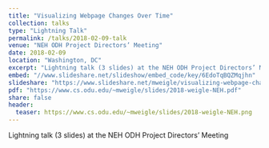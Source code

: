 ```yaml
---
title: "Visualizing Webpage Changes Over Time"
collection: talks
type: "Lightning Talk"
permalink: /talks/2018-02-09-talk
venue: "NEH ODH Project Directors’ Meeting"
date: 2018-02-09
location: "Washington, DC"
excerpt: "Lightning talk (3 slides) at the NEH ODH Project Directors’ Meeting"
embed: "//www.slideshare.net/slideshow/embed_code/key/6EdoTqBQZMqjhn"
slideshare: "https://www.slideshare.net/mweigle/visualizing-webpage-changes-over-time"
pdf: "https://www.cs.odu.edu/~mweigle/slides/2018-weigle-NEH.pdf"
share: false
header:
  teaser: https://www.cs.odu.edu/~mweigle/slides/2018-weigle-NEH.png
---
```

Lightning talk (3 slides) at the NEH ODH Project Directors’ Meeting
